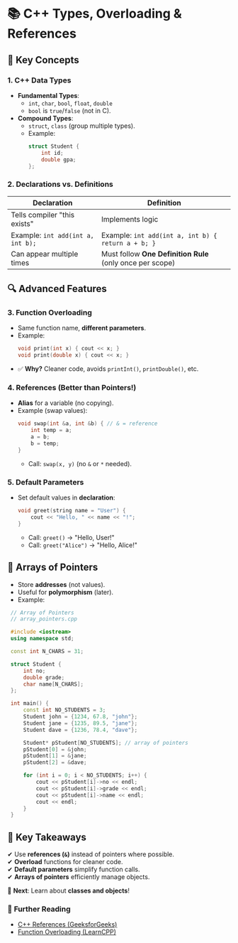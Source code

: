# 📚 **C++ Types, Overloading & References**  

## 🎯 **Key Concepts**  

### **1. C++ Data Types**  
- **Fundamental Types**:  
  - `int`, `char`, `bool`, `float`, `double`  
  - `bool` is `true`/`false` (not in C).  
- **Compound Types**:  
  - `struct`, `class` (group multiple types).  
  - Example:  
    ```cpp
    struct Student { 
        int id; 
        double gpa; 
    };
    ```  

### **2. Declarations vs. Definitions**  
| **Declaration** | **Definition** |  
|--|-|  
| Tells compiler "this exists" | Implements logic |  
| Example: `int add(int a, int b);` | Example: `int add(int a, int b) { return a + b; }` |  
| Can appear multiple times | Must follow **One Definition Rule** (only once per scope) |  



## 🔍 **Advanced Features**  

### **3. Function Overloading**  
- Same function name, **different parameters**.  
- Example:  
  ```cpp
  void print(int x) { cout << x; }  
  void print(double x) { cout << x; }  
  ```  
- ✅ **Why?** Cleaner code, avoids `printInt()`, `printDouble()`, etc.  

### **4. References (Better than Pointers!)**  
- **Alias** for a variable (no copying).  
- Example (swap values):  
  ```cpp
  void swap(int &a, int &b) { // & = reference
      int temp = a;
      a = b;
      b = temp;
  }
  ```
  - Call: `swap(x, y)` (no `&` or `*` needed).  

### **5. Default Parameters**  
- Set default values in **declaration**:  
  ```cpp
  void greet(string name = "User") { 
      cout << "Hello, " << name << "!"; 
  }
  ```
  - Call: `greet()` → "Hello, User!"  
  - Call: `greet("Alice")` → "Hello, Alice!"  



## 🧩 **Arrays of Pointers**  
- Store **addresses** (not values).  
- Useful for **polymorphism** (later).  
- Example:  
```cpp
 // Array of Pointers
 // array_pointers.cpp

 #include <iostream>
 using namespace std;

 const int N_CHARS = 31;

 struct Student {
     int no;
     double grade;
     char name[N_CHARS];
 };

 int main() {
     const int NO_STUDENTS = 3;
     Student john = {1234, 67.8, "john"};
     Student jane = {1235, 89.5, "jane"};
     Student dave = {1236, 78.4, "dave"};

     Student* pStudent[NO_STUDENTS]; // array of pointers
     pStudent[0] = &john;
     pStudent[1] = &jane;
     pStudent[2] = &dave;

     for (int i = 0; i < NO_STUDENTS; i++) {
         cout << pStudent[i]->no << endl;
         cout << pStudent[i]->grade << endl;
         cout << pStudent[i]->name << endl;
         cout << endl;
     }
 }
```

## 🔑 **Key Takeaways**  
✔ Use **references (`&`)** instead of pointers where possible.  
✔ **Overload** functions for cleaner code.  
✔ **Default parameters** simplify function calls.  
✔ **Arrays of pointers** efficiently manage objects.  

🚀 **Next**: Learn about **classes and objects**!  



### 📖 **Further Reading**  
- [C++ References (GeeksforGeeks)](https://www.geeksforgeeks.org/references-in-c/)  
- [Function Overloading (LearnCPP)](https://www.learncpp.com/cpp-tutorial/function-overloading/)
